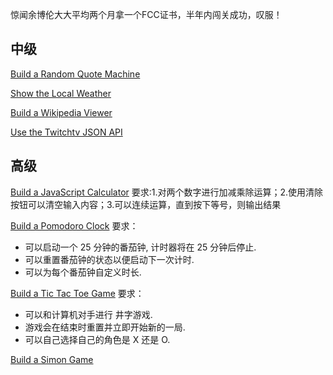 惊闻余博伦大大平均两个月拿一个FCC证书，半年内闯关成功，叹服！

## 中级
[Build a Random Quote Machine](https://www.freecodecamp.cn/challenges/build-a-random-quote-machine)

[Show the Local Weather](https://www.freecodecamp.cn/challenges/show-the-local-weather)

[Build a Wikipedia Viewer](https://www.freecodecamp.cn/challenges/build-a-wikipedia-viewer)

[Use the Twitchtv JSON API](https://www.freecodecamp.cn/challenges/use-the-twitchtv-json-api)



## 高级
[Build a JavaScript Calculator](https://www.freecodecamp.cn/challenges/build-a-javascript-calculator)
要求:1.对两个数字进行加减乘除运算；2.使用清除按钮可以清空输入内容；3.可以连续运算，直到按下等号，则输出结果

[Build a Pomodoro Clock](https://www.freecodecamp.cn/challenges/build-a-pomodoro-clock)
要求：
+ 可以启动一个 25 分钟的番茄钟, 计时器将在 25 分钟后停止.
+ 可以重置番茄钟的状态以便启动下一次计时.
+ 可以为每个番茄钟自定义时长.

[Build a Tic Tac Toe Game](https://www.freecodecamp.cn/challenges/build-a-tic-tac-toe-game)
要求：
+ 可以和计算机对手进行 井字游戏.
+  游戏会在结束时重置并立即开始新的一局.
+ 可以自己选择自己的角色是 X 还是 O.

[Build a Simon Game](https://www.freecodecamp.cn/challenges/build-a-simon-game)
